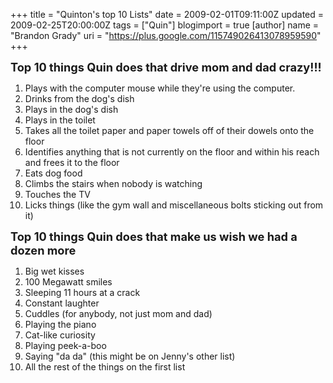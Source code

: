+++
title = "Quinton's top 10 Lists"
date = 2009-02-01T09:11:00Z
updated = 2009-02-25T20:00:00Z
tags = ["Quin"]
blogimport = true 
[author]
	name = "Brandon Grady"
	uri = "https://plus.google.com/115749026413078959590"
+++

<span style="font-weight: bold;font-size:130%;" >Top 10 things Quin does that drive mom and dad crazy!!!</span><br /><ol><li>Plays with the computer mouse while they're using the computer.</li><li>Drinks from the dog's dish</li><li>Plays in the dog's dish</li><li>Plays in the toilet</li><li>Takes all the toilet paper and paper towels off of their dowels onto the floor</li><li>Identifies anything that is not currently on the floor and within his reach and frees it to the floor</li><li>Eats dog food</li><li>Climbs the stairs when nobody is watching</li><li>Touches the TV<br /></li><li>Licks things (like the gym wall and miscellaneous bolts sticking out from it)</li></ol><span style="font-weight: bold;font-size:130%;" >Top 10 things Quin does that make us wish we had a dozen more</span><br /><ol><li>Big wet kisses</li><li>100 Megawatt smiles</li><li>Sleeping 11 hours at a crack</li><li>Constant laughter</li><li>Cuddles (for anybody, not just mom and dad)</li><li>Playing the piano</li><li>Cat-like curiosity</li><li>Playing peek-a-boo</li><li>Saying "da da" (this might be on Jenny's other list)</li><li>All the rest of the things on the first list<br /></li></ol>
